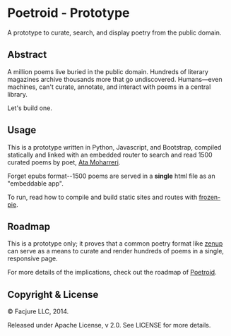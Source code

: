 Poetroid - Prototype
====================

A prototype to curate, search, and display poetry from the public domain.

## Abstract

A million poems live buried in the public domain. Hundreds of literary magazines archive thousands more that go undiscovered. Humans—even machines, can't curate, annotate, and interact with poems in a central library.

Let's build one.

## Usage

This is a prototype written in Python, Javascript, and Bootstrap, compiled statically and linked with an embedded router to search and read 1500 curated poems by poet, [Ata Moharreri](https://twitter.com/AtaMoharreri).

Forget epubs format--1500 poems are served in a **single** html file as an "embeddable app".

To run, read how to compile and build static sites and routes with [frozen-pie](https://github.com/priyatam/frozen-pie).

## Roadmap

This is a prototype only; it proves that a common poetry format like [zenup](https://github.com/poetroid/zenup) can serve as a means to curate and render hundreds of poems in a single, responsive page.

For more details of the implications, check out the roadmap of [Poetroid](https://github.com/poetroid).

## Copyright & License

&copy; Facjure LLC, 2014.

Released under Apache License, v 2.0. See LICENSE for more details.
